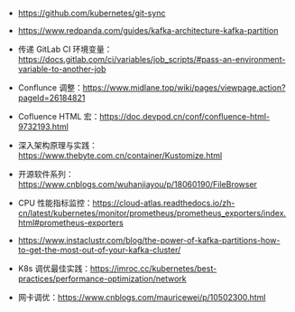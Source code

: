 - <https://github.com/kubernetes/git-sync>

- <https://www.redpanda.com/guides/kafka-architecture-kafka-partition>

- 传递 GitLab CI 环境变量：<https://docs.gitlab.com/ci/variables/job_scripts/#pass-an-environment-variable-to-another-job>

- Conflunce 调整：<https://www.midlane.top/wiki/pages/viewpage.action?pageId=26184821>

- Cofluence HTML 宏：<https://doc.devpod.cn/conf/confluence-html-9732193.html>

- 深入架构原理与实践：<https://www.thebyte.com.cn/container/Kustomize.html>

- 开源软件系列：<https://www.cnblogs.com/wuhanjiayou/p/18060190/FileBrowser>

- CPU 性能指标监控：<https://cloud-atlas.readthedocs.io/zh-cn/latest/kubernetes/monitor/prometheus/prometheus_exporters/index.html#prometheus-exporters>

- <https://www.instaclustr.com/blog/the-power-of-kafka-partitions-how-to-get-the-most-out-of-your-kafka-cluster/>

- K8s 调优最佳实践：<https://imroc.cc/kubernetes/best-practices/performance-optimization/network>

- 网卡调优：<https://www.cnblogs.com/mauricewei/p/10502300.html>